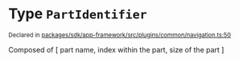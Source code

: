 # Type `PartIdentifier`
<sub>Declared in [packages/sdk/app-framework/src/plugins/common/navigation.ts:50](https://github.com/dxos/dxos/blob/4d6eae504/packages/sdk/app-framework/src/plugins/common/navigation.ts#L50)</sub>


Composed of [ part name, index within the part, size of the part ]



